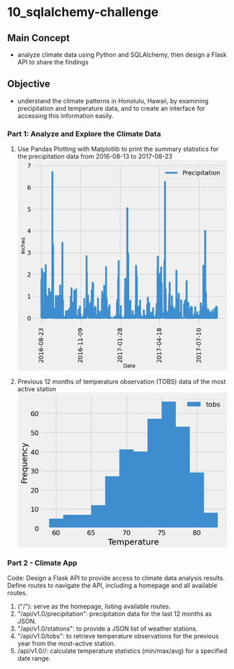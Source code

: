 # 10_sqlalchemy-challenge

## Main Concept
- analyze climate data using Python and SQLAlchemy, then design a Flask API to share the findings

## Objective
- understand the climate patterns in Honolulu, Hawaii, by examining precipitation and temperature data, and to create an interface for accessing this information easily.

### Part 1: Analyze and Explore the Climate Data

1. Use Pandas Plotting with Matplotlib to print the summary statistics for the precipitation data from 2016-08-13 to 2017-08-23
![Climate Precipitation](https://github.com/vanillatyy1/10_sqlalchemy-challenge/blob/6eb6e159c13a91a405f0837cdfe12fa801b90b9e/Surfsup/climate_prcp.jpg)

3. Previous 12 months of temperature observation (TOBS) data of the most active station
![Temperature Frequency](https://github.com/vanillatyy1/10_sqlalchemy-challenge/blob/6eb6e159c13a91a405f0837cdfe12fa801b90b9e/Surfsup/tem_freq.jpg)

### Part 2 - Climate App
Code: 
Design a Flask API to provide access to climate data analysis results.
Define routes to navigate the API, including a homepage and all available routes.
1. ("/"): serve as the homepage, listing available routes.
2. "/api/v1.0/precipitation": precipitation data for the last 12 months as JSON.
3. "/api/v1.0/stations": to provide a JSON list of weather stations.
4. "/api/v1.0/tobs": to retrieve temperature observations for the previous year from the most-active station.
5. /api/v1.0/<start>/<end>: calculate temperature statistics (min/max/avg) for a specified date range.
